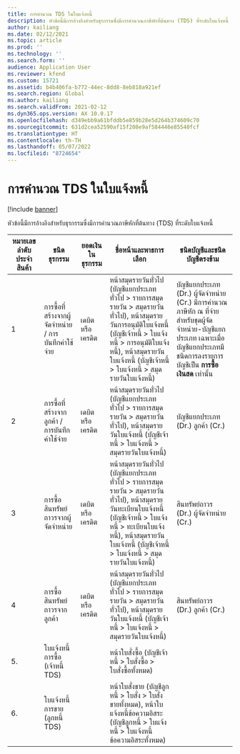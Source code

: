 ```yaml
---
title: การคํานวณ TDS ในใบแจ้งหนี้
description: หัวข้อนี้มีการอ้างอิงสำหรับธุรกรรมซึ่งมีการคํานวณภาษีหักที่ต้นทาง (TDS) ที่ระดับใบแจ้งหนี้
author: kailiang
ms.date: 02/12/2021
ms.topic: article
ms.prod: ''
ms.technology: ''
ms.search.form: ''
audience: Application User
ms.reviewer: kfend
ms.custom: 15721
ms.assetid: b4b406fa-b772-44ec-8dd8-8eb818a921ef
ms.search.region: Global
ms.author: kailiang
ms.search.validFrom: 2021-02-12
ms.dyn365.ops.version: AX 10.0.17
ms.openlocfilehash: d349ebb9a61bfddb5e859b28e5d264b374609c70
ms.sourcegitcommit: 631d2cea52590af15f208e9af584446e85540fcf
ms.translationtype: HT
ms.contentlocale: th-TH
ms.lasthandoff: 05/07/2022
ms.locfileid: "8724654"
---
```

# <a name="tds-calculation-on-invoices"></a>การคํานวณ TDS ในใบแจ้งหนี้

[!include [banner](../includes/banner.md)]

หัวข้อนี้มีการอ้างอิงสำหรับธุรกรรมซึ่งมีการคํานวณภาษีหักที่ต้นทาง (TDS) ที่ระดับใบแจ้งหนี้

| หมายเลขลำดับประจำสินค้า | ชนิดธุรกรรม                                 | ยอดเงินในธุรกรรม | ชื่อหน้าและพาธการเลือก                                 | ชนิดบัญชีและชนิดบัญชีตรงข้าม                         |
| ------------- | ------------------------------------------------ | ------------------ | ------------------------------------------------------------ | ------------------------------------------------------------ |
| 1            | การซื้อที่สร้างจากผู้จัดจำหน่าย / การบันทึกค่าใช้จ่าย   | เดบิตหรือเครดิต  | หน้าสมุดรายวันทั่วไป (บัญชีแยกประเภททั่วไป > รายการสมุดรายวัน > สมุดรายวันทั่วไป), หน้าสมุดรายวันการอนุมัติใบแจ้งหนี้ (บัญชีเจ้าหนี้ > ใบแจ้งหนี้ > การอนุมัติใบแจ้งหนี้), หน้าสมุดรายวันใบแจ้งหนี้ (บัญชีเจ้าหนี้ > ใบแจ้งหนี้ > สมุดรายวันใบแจ้งหนี้) | บัญชีแยกประเภท (Dr.) ผู้จัดจำหน่าย (Cr.)  มีการคํานวณภาษีหัก ณ ที่จ่ายสำหรับชุดผู้จัดจำหน่าย-บัญชีแยกประเภท เฉพาะเมื่อบัญชีแยกประเภทมีชนิดการลงรายการบัญชีเป็น **การซื้อ**  **เงินสด** เท่านั้น |
| 2            | การซื้อที่สร้างจากลูกค้า / การบันทึกค่าใช้จ่าย | เดบิตหรือเครดิต  | หน้าสมุดรายวันทั่วไป (บัญชีแยกประเภททั่วไป > รายการสมุดรายวัน > สมุดรายวันทั่วไป), หน้าสมุดรายวันใบแจ้งหนี้ (บัญชีเจ้าหนี้ > ใบแจ้งหนี้ > สมุดรายวันใบแจ้งหนี้) | บัญชีแยกประเภท (Dr.) ลูกค้า (Cr.)                                 |
| 3            | การซื้อสินทรัพย์ถาวรจากผู้จัดจำหน่าย              | เดบิตหรือเครดิต  | หน้าสมุดรายวันทั่วไป (บัญชีแยกประเภททั่วไป > รายการสมุดรายวัน > สมุดรายวันทั่วไป), หน้าสมุดรายวันทะเบียนใบแจ้งหนี้ (บัญชีเจ้าหนี้ > ใบแจ้งหนี้ > ทะเบียนใบแจ้งหนี้), หน้าสมุดรายวันใบแจ้งหนี้ (บัญชีเจ้าหนี้ > ใบแจ้งหนี้ > สมุดรายวันใบแจ้งหนี้) | สินทรัพย์ถาวร (Dr.) ผู้จัดจำหน่าย (Cr.)                             |
| 4            | การซื้อสินทรัพย์ถาวรจากลูกค้า            | เดบิตหรือเครดิต  | หน้าสมุดรายวันทั่วไป (บัญชีแยกประเภททั่วไป > รายการสมุดรายวัน > สมุดรายวันทั่วไป), หน้าสมุดรายวันใบแจ้งหนี้ (บัญชีเจ้าหนี้ > ใบแจ้งหนี้ > สมุดรายวันใบแจ้งหนี้) | สินทรัพย์ถาวร (Dr.) ลูกค้า (Cr.)                           |
| 5.            | ใบแจ้งหนี้การซื้อ (เจ้าหนี้ TDS)                  |                    | หน้าใบสั่งซื้อ (บัญชีเจ้าหนี้ > ใบสั่งซื้อ > ใบสั่งซื้อทั้งหมด) |                                                              |
| 6.            | ใบแจ้งหนี้การขาย (ลูกหนี้ TDS)                  |                    | หน้าใบสั่งขาย (บัญชีลูกหนี้ > ใบสั่ง > ใบสั่งขายทั้งหมด), หน้าใบแจ้งหนี้ข้อความอิสระ (บัญชีลูกหนี้ > ใบแจ้งหนี้ > ใบแจ้งหนี้ข้อความอิสระทั้งหมด) |                                                              |
